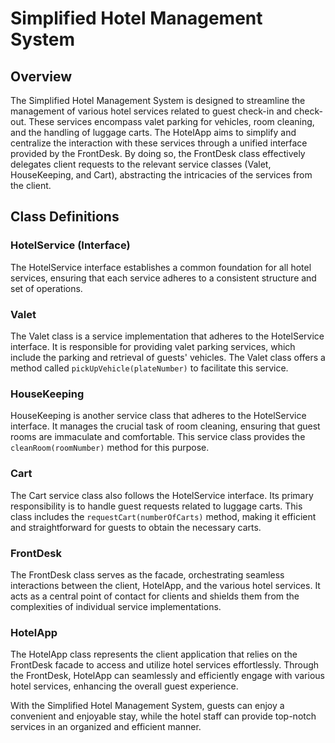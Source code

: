 # Simplified Hotel Management System

## Overview

The Simplified Hotel Management System is designed to streamline the management of various hotel services related to guest check-in and check-out. These services encompass valet parking for vehicles, room cleaning, and the handling of luggage carts. The HotelApp aims to simplify and centralize the interaction with these services through a unified interface provided by the FrontDesk. By doing so, the FrontDesk class effectively delegates client requests to the relevant service classes (Valet, HouseKeeping, and Cart), abstracting the intricacies of the services from the client.

## Class Definitions

### HotelService (Interface)
The HotelService interface establishes a common foundation for all hotel services, ensuring that each service adheres to a consistent structure and set of operations.

### Valet
The Valet class is a service implementation that adheres to the HotelService interface. It is responsible for providing valet parking services, which include the parking and retrieval of guests' vehicles. The Valet class offers a method called `pickUpVehicle(plateNumber)` to facilitate this service.

### HouseKeeping
HouseKeeping is another service class that adheres to the HotelService interface. It manages the crucial task of room cleaning, ensuring that guest rooms are immaculate and comfortable. This service class provides the `cleanRoom(roomNumber)` method for this purpose.

### Cart
The Cart service class also follows the HotelService interface. Its primary responsibility is to handle guest requests related to luggage carts. This class includes the `requestCart(numberOfCarts)` method, making it efficient and straightforward for guests to obtain the necessary carts.

### FrontDesk
The FrontDesk class serves as the facade, orchestrating seamless interactions between the client, HotelApp, and the various hotel services. It acts as a central point of contact for clients and shields them from the complexities of individual service implementations.

### HotelApp
The HotelApp class represents the client application that relies on the FrontDesk facade to access and utilize hotel services effortlessly. Through the FrontDesk, HotelApp can seamlessly and efficiently engage with various hotel services, enhancing the overall guest experience.

With the Simplified Hotel Management System, guests can enjoy a convenient and enjoyable stay, while the hotel staff can provide top-notch services in an organized and efficient manner.

